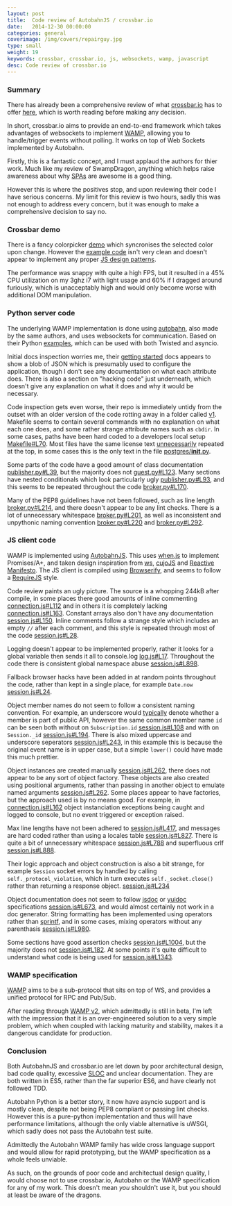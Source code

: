 ```yaml
---
layout: post
title:  Code review of AutobahnJS / crossbar.io
date:   2014-12-30 00:00:00
categories: general
coverimage: /img/covers/repairguy.jpg
type: small
weight: 19
keywords: crossbar, crossbar.io, js, websockets, wamp, javascript
desc: Code review of crossbar.io
---
```



### Summary

There has already been a comprehensive review of what [crossbar.io](http://crossbar.io/) has to offer [here](http://tavendo.com/blog/post/is-crossbar-the-future-of-python-web-apps/), which is worth reading before making any decision.

In short, crossbar.io aims to provide an end-to-end framework which takes advantages of websockets to implement [WAMP](http://wamp.ws/), allowing you to handle/trigger events without polling. It works on top of Web Sockets implemented by Autobahn.

Firstly, this is a fantastic concept, and I must applaud the authors for thier work. Much like my review of SwampDragon, anything which helps raise awareness about why [SPAs](http://en.wikipedia.org/wiki/Single-page_application) are awesome is a good thing.

However this is where the positives stop, and upon reviewing their code I have serious concerns. My limit for this review is two hours, sadly this was not enough to address every concern, but it was enough to make a comprehensive decision to say no.


### Crossbar demo

There is a fancy colorpicker [demo](https://demo.crossbar.io/demo/colorpicker/index.html) which syncronises the selected color upon change. However the [example code](https://github.com/crossbario/crossbardemo/blob/master/crossbardemo/crossbardemo/web/demo/colorpicker/js/colorpicker.js) isn't very clean and doesn't appear to implement any proper [JS design patterns](http://addyosmani.com/resources/essentialjsdesignpatterns/book/).

The performance was snappy with quite a high FPS, but it resulted in a 45% CPU utilization on my 3ghz i7 with light usage and 60% if I dragged around furiously, which is unacceptably high and would only become worse with additional DOM manipulation.

### Python server code

The underlying WAMP implementation is done using [autobahn](http://autobahn.ws/), also made by the same authors, and uses websockets for communication. Based on their Python [examples](http://autobahn.ws/python/), which can be used with both Twisted and asyncio.

Initial docs inspection worries me, their [getting started](http://crossbar.io/docs/Getting-started-with-Python/) docs appears to show a blob of JSON which is presumably used to configure the application, though I don't see any documentation on what each attribute does. There is also a section on "hacking code" just underneath, which doesn't give any explanation on what it does and why it would be necessary.

Code inspection gets even worse, their repo is immediately untidy from the outset with an older version of the code rotting away in a folder called [v1](httfps://github.com/crossbario/crossbar/tree/master/v1). Makefile seems to contain several commands with no explanation on what each one does, and some rather strange attribute names such as `cbdir`. In some cases, paths have been hard coded to a developers local setup [Makefile#L70](https://github.com/crossbario/crossbar/tree/v0.9.12/crossbar/Makefile#L70). Most files have the same license text [unnecessarily](http://stackoverflow.com/questions/845895/putting-license-in-each-code-file) repeated at the top, in some cases this is the only text in the file [postgres/__init__.py](https://github.com/crossbario/crossbar/tree/v0.9.12/crossbar/crossbar/adapter/postgres/__init__.py).

Some parts of the code have a good amount of class documentation [publisher.py#L39](https://github.com/crossbario/crossbar/tree/v0.9.12/crossbar/crossbar/adapter/postgres/publisher.py#L39), but the majority does not [guest.py#L123](https://github.com/crossbario/crossbar/blob/master/crossbar/crossbar/controller/guest.py#L123). Many sections have nested conditionals which look particularly ugly [publisher.py#L93](https://github.com/crossbario/crossbar/blob/master/crossbar/crossbar/adapter/postgres/publisher.py#L93), and this seems to be repeated throughout the code [broker.py#L170](https://github.com/crossbario/crossbar/blob/v0.9.12/crossbar/crossbar/router/broker.py#L170).

Many of the PEP8 guidelines have not been followed, such as line length [broker.py#L214](https://github.com/crossbario/crossbar/blob/v0.9.12/crossbar/crossbar/router/broker.py#L214), and there doesn't appear to be any lint checks. There is a lot of unnecessary whitespace [broker.py#L201](https://github.com/crossbario/crossbar/blob/v0.9.12/crossbar/crossbar/router/broker.py#L201), as well as inconsistent and unpythonic naming convention [broker.py#L220](https://github.com/crossbario/crossbar/blob/v0.9.12/crossbar/crossbar/router/broker.py#L220) and [broker.py#L292](https://github.com/crossbario/crossbar/blob/v0.9.12/crossbar/crossbar/router/broker.py#L292).

### JS client code

WAMP is implemented using [AutobahnJS](https://github.com/tavendo/AutobahnJS). This uses [when.js](https://github.com/cujojs/when) to implement Promises/A+, and taken design inspiration from [ws](https://github.com/einaros/ws), [cujoJS](http://cujojs.com/) and [Reactive Manifesto](http://www.reactivemanifesto.org/). The JS client is compiled using [Browserify](http://browserify.org/), and seems to follow a [RequireJS](http://requirejs.org/) style.

Code review paints an ugly picture. The source is a whopping 244kB after compile, in some places there good amounts of inline commenting [connection.js#L112](https://github.com/tavendo/AutobahnJS/blob/v0.9.5/package/lib/connection.js#L112) and in others it is completely lacking [connection.js#L163](https://github.com/tavendo/AutobahnJS/blob/v0.9.5/package/lib/connection.js#L163). Constant arrays also don't have any documentation [session.js#L150](https://github.com/tavendo/AutobahnJS/blob/v0.9.5/package/lib/session.js#L150). Inline comments follow a strange style which includes an empty `//` after each comment, and this style is repeated through most of the code [session.js#L28](https://github.com/tavendo/AutobahnJS/blob/v0.9.5/package/lib/session.js#L28).

Logging doesn't appear to be implemented properly, rather it looks for a global variable then sends it all to console.log [log.js#L17](https://github.com/tavendo/AutobahnJS/blob/v0.9.5/package/lib/log.js#L17). Throughout the code there is consistent global namespace abuse [session.js#L898](https://github.com/tavendo/AutobahnJS/blob/v0.9.5/package/lib/session.js#L898).

Fallback browser hacks have been added in at random points throughout the code, rather than kept in a single place, for example `Date.now` [session.js#L24](https://github.com/tavendo/AutobahnJS/blob/v0.9.5/package/lib/session.js#L24).

Object member names do not seem to follow a consistent naming convention. For example, an underscore would [typically](http://stackoverflow.com/questions/4484424/underscore-prefix-for-property-and-method-names-in-javascript) denote whether a member is part of public API, however the same common member name `id` can be seen both without on `Subscription.id` [session.js#L108](https://github.com/tavendo/AutobahnJS/blob/v0.9.5/package/lib/session.js#L108) and with on `Session._id` [session.js#L194](https://github.com/tavendo/AutobahnJS/blob/v0.9.5/package/lib/session.js#L194). There is also mixed uppercase and underscore seperators [session.js#L243](https://github.com/tavendo/AutobahnJS/blob/v0.9.5/package/lib/session.js#L243), in this example this is because the original event name is in upper case, but a simple `lower()` could have made this much prettier.

Object instances are created manually [session.js#L262](https://github.com/tavendo/AutobahnJS/blob/v0.9.5/package/lib/session.js#L262), there does not appear to be any sort of object factory. These objects are also created using positional arguments, rather than passing in another object to emulate named arguments [session.js#L262](https://github.com/tavendo/AutobahnJS/blob/v0.9.5/package/lib/session.js#L262). Some places appear to have factories, but the approach used is by no means good. For example, in [connection.js#L162](https://github.com/tavendo/AutobahnJS/blob/v0.9.5/package/lib/connection.js#L162) object instanciation exceptions being caught and logged to console, but no event triggered or exception raised.

Max line lengths have not been adhered to [session.js#L417](https://github.com/tavendo/AutobahnJS/blob/v0.9.5/package/lib/session.js#L417), and messages are hard coded rather than using a locales table [session.js#L827](https://github.com/tavendo/AutobahnJS/blob/v0.9.5/package/lib/session.js#L827). There is quite a bit of unnecessary whitespace [session.js#L788](https://github.com/tavendo/AutobahnJS/blob/v0.9.5/package/lib/session.js#L788) and superfluous crlf [session.js#L888](https://github.com/tavendo/AutobahnJS/blob/v0.9.5/package/lib/session.js#L888).

Their logic approach and object construction is also a bit strange, for example `Session` socket errors by handled by calling `self._protocol_violation`, which in turn executes `self._socket.close()` rather than returning a response object. [session.js#L234](https://github.com/tavendo/AutobahnJS/blob/v0.9.5/package/lib/session.js#L234)

Object documentation does not seem to follow [jsdoc](https://github.com/jsdoc3/jsdoc) or [yuidoc](http://yui.github.io/yuidoc/) specifications [session.js#L673](https://github.com/tavendo/AutobahnJS/blob/v0.9.5/package/lib/session.js#L673), and would almost certainly not work in a doc generator. String formatting has been implemented using operators rather than [sprintf](https://www.npmjs.com/package/sprintf-js), and in some cases, mixing operators without any parenthasis [session.js#L980](https://github.com/tavendo/AutobahnJS/blob/v0.9.5/package/lib/session.js#L980).

Some sections have good assertion checks [session.js#L1004](https://github.com/tavendo/AutobahnJS/blob/v0.9.5/package/lib/session.js#L1004), but the majority does not [session.js#L182](https://github.com/tavendo/AutobahnJS/blob/v0.9.5/package/lib/session.js#L182). 
At some points it's quite difficult to understand what code is being used for [session.js#L1343](https://github.com/tavendo/AutobahnJS/blob/v0.9.5/package/lib/session.js#L1343).

### WAMP specification

[WAMP](http://wamp.ws/) aims to be a sub-protocol that sits on top of WS, and provides a unified protocol for RPC and Pub/Sub.

After reading through [WAMP v2](https://github.com/tavendo/WAMP/blob/master/spec/advanced.md), which admittedly is still in beta, I'm left with the impression that it is an over-engineered solution to a very simple problem, which when coupled with lacking maturity and stability, makes it a dangerous candidate for production.

### Conclusion

Both AutobahnJS and crossbar.io are let down by poor architectural design, bad code quality, excessive [SLOC](http://en.wikipedia.org/wiki/Source_lines_of_code) and unclear documentation. They are both written in ES5, rather than the far superior ES6, and have clearly not followed TDD.

Autobahn Python is a better story, it now have asyncio support and is mostly clean, despite not being PEP8 compliant or passing lint checks. However this is a pure-python implementation and thus will have performance limitations, although the only viable alternative is uWSGI, which sadly does not pass the Autobahn test suite. 

Admittedly the Autobahn WAMP family has wide cross language support and would allow for rapid prototyping, but the WAMP specification as a whole feels unviable.

As such, on the grounds of poor code and architectual design quality, I would choose not to use crossbar.io, Autobahn or the WAMP specification for any of my work. This doesn't mean *you* shouldn't use it, but you should at least be aware of the dragons.

